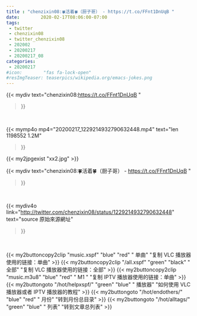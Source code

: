```yaml
---
title : "chenzixin08:🍀活着🍀（厨子哥） - https://t.co/FFnt1DnUqB "
date:        2020-02-17T08:06:00-07:00
tags:
 - twitter
 - chenzixin08
 - twitter_chenzixin08
 - 202002
 - 20200217
 - 20200217_08
categories:
 - 20200217
#icon:        "fas fa-lock-open"
#resImgTeaser: teaserpics/wikipedia.org/emacs-jokes.png
---
```


{{< mydiv text="chenzixin08:https://t.co/FFnt1DnUqB "
>}}
<br>


{{< mymp4o mp4="20200217_1229214932790632448.mp4"
text="len 1198552    1.2M"
>}}

{{< my2jpgexist "xx2.jpg" >}}<br>



{{< mydiv text="chenzixin08:🍀活着🍀（厨子哥） - https://t.co/FFnt1DnUqB "
>}}
<br>

{{< mydiv4o link="http://twitter.com/chenzixin08/status/1229214932790632448"
text="source 原始來源網址"
>}}


<br>



{{< my2buttoncopy2clip "music.xspf"        "blue"   "red"    " 单曲"  "复制 VLC 播放器使用的链接：单曲" >}} {{< my2buttoncopy2clip "/all.xspf"         "green"  "black"  " 全部"  "复制 VLC 播放器使用的链接：全部" >}} {{< my2buttoncopy2clip "music.m3u8"        "blue"   "red"    " M1 "    "复制 IPTV 播放器使用的链接：单曲" >}} {{< my2buttongoto      "/hot/helpxspf/"    "green"  "blue"   " 播放器" "如何使用 VLC 播放器或者 IPTV 播放器的教程" >}} {{< my2buttongoto      "/hot/endothers/"   "blue"   "red"    " 月份"   "转到月份总目录" >}} {{< my2buttongoto      "/hot/alltags/"     "green"  "blue"   " 列表"   "转到文章总列表" >}} 
